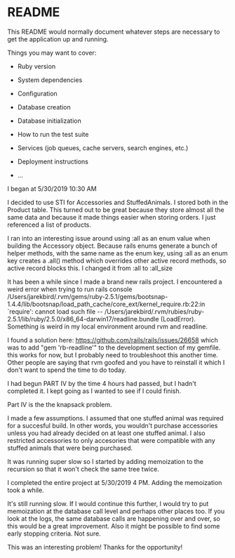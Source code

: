 # README

This README would normally document whatever steps are necessary to get the
application up and running.

Things you may want to cover:

* Ruby version

* System dependencies

* Configuration

* Database creation

* Database initialization

* How to run the test suite

* Services (job queues, cache servers, search engines, etc.)

* Deployment instructions

* ...

I began at 5/30/2019 10:30 AM

I decided to use STI for Accessories and StuffedAnimals. I stored both in the Product table. This turned out to be great because they store almost all the same data and because it made things easier when storing orders. I just referenced a list of products.

I ran into an interesting issue around using :all as an enum value when building the Accessory object. Because rails enums generate a bunch of helper methods, with the same name as the enum key, using :all as an enum key creates a .all() method which overrides other active record methods, so active record blocks this. I changed it from :all to :all_size

It has been a while since I made a brand new rails project. I encountered a weird error when trying to run rails console /Users/jarekbird/.rvm/gems/ruby-2.5.1/gems/bootsnap-1.4.4/lib/bootsnap/load_path_cache/core_ext/kernel_require.rb:22:in `require': cannot load such file -- /Users/jarekbird/.rvm/rubies/ruby-2.5.1/lib/ruby/2.5.0/x86_64-darwin17/readline.bundle (LoadError). Something is weird in my local environment around rvm and readline.

I found a solution here: https://github.com/rails/rails/issues/26658 which was to add "gem 'rb-readline'" to the development section of my gemfile. this works for now, but I probably need to troubleshoot this another time. Other people are saying that rvm goofed and you have to reinstall it which I don't want to spend the time to do today.

I had begun PART IV by the time 4 hours had passed, but I hadn't completed it. I kept going as I wanted to see if I could finish.

Part IV is the the knapsack problem. 

I made a few assumptions. I assumed that one stuffed animal was required for a succesful build. In other words, you wouldn't purchase accessories unless you had already decided on at least one stuffed animal. I also restricted accessories to only accesories that were compatible with any stuffed animals that were being purchased.

It was running super slow so I started by adding memoization to the recursion so that it won't check the same tree twice.

I completed the entire project at 5/30/2019 4 PM. Adding the memoization took a while.

It's still running slow. If I would continue this further, I would try to put memoization at the database call level and perhaps other places too. If you look at the logs, the same database calls are happening over and over, so this would be a great improvement. Also it might be possible to find some early stopping criteria. Not sure.

This was an interesting problem! Thanks for the opportunity!